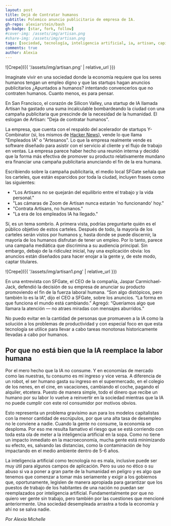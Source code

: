 ```yaml
---
layout: post
title: Dejá de Contratar humanos
subtitle: Polemico anuncio publicitario de empresa de IA.
gh-repo: alexiarstein/bash
gh-badge: [star, fork, follow]
#cover-img: /assets/img/artisan.png
#share-img: /assets/img/artisan.png
tags: [sociedad, tecnología, inteligencia artificial, ia, artisan, capitalismo, economía, noticias, actualidad]
comments: true
author: Alexia
---
```


![Crepe]({{ '/assets/img/artisan.png' | relative_url }})

Imaginate vivir en una sociedad donde la economía requiere que los seres humanos tengan un empleo digno y que las startups hagan anuncios publicitarios ¿Apuntados a humanos? intentando convencerlos que no contraten humanos. 
Cuanto menos, es para pensar.

En San Francisco, el corazón de Silicon Valley, una startup de IA llamada Artisan ha gastado una suma incalculable bombardeando la ciudad con una campaña publicitaria que prescinde de la necesidad de la humanidad. El eslogan de 
Artisan: "Deja de contratar humanos".

La empresa, que cuenta con el respaldo del acelerador de startups Y-Combinator (si, los mismos de [Hacker News](https://news.ycombinator.com)), vende lo que llama "Empleados IA" o "Artesanos". Lo que la empresa realmente vende 
es software diseñado para asistir con el servicio al cliente y el flujo de trabajo en ventas. La empresa parece haber hecho una reunión interna y decidió que la forma más efectiva de promover su producto relativamente mundano 
era financiar una campaña publicitaria anunciando el fin de la era humana.

Escribiendo sobre la campaña publicitaria, el medio local SFGate señala que los carteles, que están esparcidos por toda la ciudad, incluyen frases como las siguientes:

- "Los Artisans no se quejarán del equilibrio entre el trabajo y la vida personal."
- "Las cámaras de Zoom de Artisan nunca estarán 'no funcionando' hoy."
- "Contrata Artisans, no humanos."
- "La era de los empleados IA ha llegado."

Sí, es un tema sombrío. A primera vista, podrías preguntarte quién es el público objetivo de estos carteles. Después de todo, la mayoría de los carteles serán vistos por humanos y, hasta donde se puede discernir, la mayoría de 
los humanos disfrutan de tener un empleo. Por lo tanto, parece una campaña mediática que discrimina a su audiencia principal. Sin embargo, debajo de la ridiculez inicial, hay una explicación obvia: los anuncios están diseñados 
para hacer enojar a la gente y, de este modo, captar titulares.

![Crepe]({{ '/assets/img/artisan1.png' | relative_url }})

En una entrevista con SFGate, el CEO de la compañía, Jaspar Carmichael-Jack, defendió la decisión de su empresa de anunciar su producto promoviendo el fin de la fuerza laboral humana. “Son algo distópicos, pero también lo es la 
IA”, dijo el CEO a SFGate, sobre los anuncios. “La forma en que funciona el mundo está cambiando.” Agregó: “Queríamos algo que llamara la atención — no atraes miradas con mensajes aburridos.”

No puedo evitar en la cantidad de personas que promueven a la IA como la solución a los problemas de productividad y con especial foco en que esta tecnología se utilice para llevar a cabo tareas monotonas historicamente llevadas 
a cabo por humanos.

## Por que no está bien que la IA reemplace la labor humana

Por el mero hecho que la IA no consume. Y en economías de mercado como las nuestras, tu consumo es mi ingreso y vice versa. 
A diferencia de un robot, el ser humano gasta su ingreso en el supermercado, en el colegio de los nenes, en el cine, en vacaciones, cambiando el coche, pagando el alquiler, etcetera. Puesto de manera simple, todo el dinero que recibe un humano por su labor lo vuelve a reinvertir en la sociedad mientras que la IA no puede cumplir con este rol consumidor por motivos obvios.

Esto representa un problema gravisimo aun para los modelos capitalistas con la menor cantidad de escrúpulos, por que una alta tasa de desempleo no le conviene a nadie. Cuando la gente no consume, la economía se desploma.
Por eso me resulta llamativo el riesgo que se está corriendo con toda esta ola de meter a la inteligencia artificial en la sopa. Como no tiene un impacto inmediato en la macroeconomía, mucha gente está minimizando su efecto, es, salvando las distancias, como la contaminación de hoy impactando en el medio ambiente dentro de 5-6 años. 

La inteligencia artificial como tecnología no es mala, inclusive puede ser muy útil para algunos campos de aplicación. Pero su uso no ético o su abuso si va a poner a gran parte de la humanidad en peligro y es algo que tenemos 
que comenzar a tomar más seriamente y exigir a los gobiernos que, oportunamente, legislen de manera apropiada para garantizar que los puestos de trabajo de los habitantes de una nación no puedan ser reemplazados por inteligencia 
artificial. Fundamentalmente por que no quiero ver gente sin trabajo, pero también por las cuestiones que mencioné anteriormente. Una sociedad desempleada arrastra a toda la economía y ahí no se salva nadie.


_Por Alexia Michelle_ 
